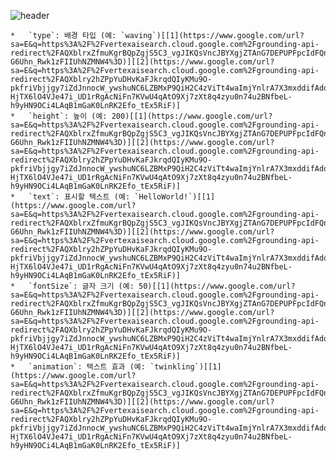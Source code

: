![header](https://capsule-render.vercel.app/api?type=waving&color=auto&height=200&text=HelloWorld!&fontSize=50&animation=twinkling)
```[[1](https://www.google.com/url?sa=E&q=https%3A%2F%2Fvertexaisearch.cloud.google.com%2Fgrounding-api-redirect%2FAQXblrxZfmuKgrBQpZgjS5C3_vgJIKQsVncJBYXgjZTAnG7DEPUPFpcIdFQngZClOJOO9o0PCNQN9hwVDdS5mc8nKBe0a0jFHzDxUzjr-G6Uhn_Rwk1zFIIUhNZMNW4%3D)][[2](https://www.google.com/url?sa=E&q=https%3A%2F%2Fvertexaisearch.cloud.google.com%2Fgrounding-api-redirect%2FAQXblry2hZPpYuDHvKaFJkrqdQIyKMu9O-pkfriVbjjgy7iZdJnnocW_ywshuNC6LZBMxP9QiH2C4zViTt4waImjYnlrA7X3mxddifAdq0MP4zjUlD2uHxGOjwr6QWFtn3HI4MysTSB7Yaaovke2-HjTX6lO4VJe47i_UD1rRgAcNiFn7KVwU4qAtO9Xj7zXt8q4zyu0n74u2BNfbeL-h9yHN9OCi4LAqB1mGaK0LnRK2Efo_tEx5RiF)]
*   `type`: 배경 타입 (예: `waving`)[[1](https://www.google.com/url?sa=E&q=https%3A%2F%2Fvertexaisearch.cloud.google.com%2Fgrounding-api-redirect%2FAQXblrxZfmuKgrBQpZgjS5C3_vgJIKQsVncJBYXgjZTAnG7DEPUPFpcIdFQngZClOJOO9o0PCNQN9hwVDdS5mc8nKBe0a0jFHzDxUzjr-G6Uhn_Rwk1zFIIUhNZMNW4%3D)][[2](https://www.google.com/url?sa=E&q=https%3A%2F%2Fvertexaisearch.cloud.google.com%2Fgrounding-api-redirect%2FAQXblry2hZPpYuDHvKaFJkrqdQIyKMu9O-pkfriVbjjgy7iZdJnnocW_ywshuNC6LZBMxP9QiH2C4zViTt4waImjYnlrA7X3mxddifAdq0MP4zjUlD2uHxGOjwr6QWFtn3HI4MysTSB7Yaaovke2-HjTX6lO4VJe47i_UD1rRgAcNiFn7KVwU4qAtO9Xj7zXt8q4zyu0n74u2BNfbeL-h9yHN9OCi4LAqB1mGaK0LnRK2Efo_tEx5RiF)]
*   `height`: 높이 (예: 200)[[1](https://www.google.com/url?sa=E&q=https%3A%2F%2Fvertexaisearch.cloud.google.com%2Fgrounding-api-redirect%2FAQXblrxZfmuKgrBQpZgjS5C3_vgJIKQsVncJBYXgjZTAnG7DEPUPFpcIdFQngZClOJOO9o0PCNQN9hwVDdS5mc8nKBe0a0jFHzDxUzjr-G6Uhn_Rwk1zFIIUhNZMNW4%3D)][[2](https://www.google.com/url?sa=E&q=https%3A%2F%2Fvertexaisearch.cloud.google.com%2Fgrounding-api-redirect%2FAQXblry2hZPpYuDHvKaFJkrqdQIyKMu9O-pkfriVbjjgy7iZdJnnocW_ywshuNC6LZBMxP9QiH2C4zViTt4waImjYnlrA7X3mxddifAdq0MP4zjUlD2uHxGOjwr6QWFtn3HI4MysTSB7Yaaovke2-HjTX6lO4VJe47i_UD1rRgAcNiFn7KVwU4qAtO9Xj7zXt8q4zyu0n74u2BNfbeL-h9yHN9OCi4LAqB1mGaK0LnRK2Efo_tEx5RiF)]
*   `text`: 표시할 텍스트 (예: `HelloWorld!`)[[1](https://www.google.com/url?sa=E&q=https%3A%2F%2Fvertexaisearch.cloud.google.com%2Fgrounding-api-redirect%2FAQXblrxZfmuKgrBQpZgjS5C3_vgJIKQsVncJBYXgjZTAnG7DEPUPFpcIdFQngZClOJOO9o0PCNQN9hwVDdS5mc8nKBe0a0jFHzDxUzjr-G6Uhn_Rwk1zFIIUhNZMNW4%3D)][[2](https://www.google.com/url?sa=E&q=https%3A%2F%2Fvertexaisearch.cloud.google.com%2Fgrounding-api-redirect%2FAQXblry2hZPpYuDHvKaFJkrqdQIyKMu9O-pkfriVbjjgy7iZdJnnocW_ywshuNC6LZBMxP9QiH2C4zViTt4waImjYnlrA7X3mxddifAdq0MP4zjUlD2uHxGOjwr6QWFtn3HI4MysTSB7Yaaovke2-HjTX6lO4VJe47i_UD1rRgAcNiFn7KVwU4qAtO9Xj7zXt8q4zyu0n74u2BNfbeL-h9yHN9OCi4LAqB1mGaK0LnRK2Efo_tEx5RiF)]
*   `fontSize`: 글자 크기 (예: 50)[[1](https://www.google.com/url?sa=E&q=https%3A%2F%2Fvertexaisearch.cloud.google.com%2Fgrounding-api-redirect%2FAQXblrxZfmuKgrBQpZgjS5C3_vgJIKQsVncJBYXgjZTAnG7DEPUPFpcIdFQngZClOJOO9o0PCNQN9hwVDdS5mc8nKBe0a0jFHzDxUzjr-G6Uhn_Rwk1zFIIUhNZMNW4%3D)][[2](https://www.google.com/url?sa=E&q=https%3A%2F%2Fvertexaisearch.cloud.google.com%2Fgrounding-api-redirect%2FAQXblry2hZPpYuDHvKaFJkrqdQIyKMu9O-pkfriVbjjgy7iZdJnnocW_ywshuNC6LZBMxP9QiH2C4zViTt4waImjYnlrA7X3mxddifAdq0MP4zjUlD2uHxGOjwr6QWFtn3HI4MysTSB7Yaaovke2-HjTX6lO4VJe47i_UD1rRgAcNiFn7KVwU4qAtO9Xj7zXt8q4zyu0n74u2BNfbeL-h9yHN9OCi4LAqB1mGaK0LnRK2Efo_tEx5RiF)]
*   `animation`: 텍스트 효과 (예: `twinkling`)[[1](https://www.google.com/url?sa=E&q=https%3A%2F%2Fvertexaisearch.cloud.google.com%2Fgrounding-api-redirect%2FAQXblrxZfmuKgrBQpZgjS5C3_vgJIKQsVncJBYXgjZTAnG7DEPUPFpcIdFQngZClOJOO9o0PCNQN9hwVDdS5mc8nKBe0a0jFHzDxUzjr-G6Uhn_Rwk1zFIIUhNZMNW4%3D)][[2](https://www.google.com/url?sa=E&q=https%3A%2F%2Fvertexaisearch.cloud.google.com%2Fgrounding-api-redirect%2FAQXblry2hZPpYuDHvKaFJkrqdQIyKMu9O-pkfriVbjjgy7iZdJnnocW_ywshuNC6LZBMxP9QiH2C4zViTt4waImjYnlrA7X3mxddifAdq0MP4zjUlD2uHxGOjwr6QWFtn3HI4MysTSB7Yaaovke2-HjTX6lO4VJe47i_UD1rRgAcNiFn7KVwU4qAtO9Xj7zXt8q4zyu0n74u2BNfbeL-h9yHN9OCi4LAqB1mGaK0LnRK2Efo_tEx5RiF)]
